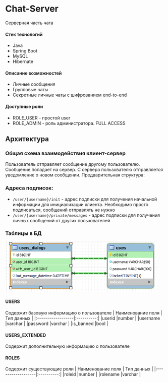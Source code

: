 # Chat-Server
Серверная часть чата

#### Стек технологий
* Java
* Spring Boot
* MySQL
* Hibernate

#### Описание возможностей
* Личные сообщения
* Групповые чаты
* Секретные личные чаты с шифрованием end-to-end


#### Доступные роли
* ROLE_USER - простой user
* ROLE_ADMIN - роль администратора. FULL ACCESS


## Архитектура
### Общая схема взаимодействия клиент-сервер
Пользователь отправляет сообщение другому пользователю. Сообщение попадает на сервер. С сервера пользователю отправляется уведомление о новом сообщении.
Предварительная структура:


### Адреса подписок:
* ```/user/{username}/init``` - адрес подписки для получения начальной информации для инициализации клиента. Необходимо просто подписаться,
сообщений отправлять не нужно
* ```/user/{username}/private/messages``` - адрес подписки для получения личных сообщений от других пользователей


### Таблицы в БД

![Screenshot](image.png)

#### USERS
Содержит базовую информацию о пользователе
| Наименование поля | Тип данных |
|:------------------|:----------:|
|userid             |number      |
|username           |varchar     |
|password           |varchar     |
|is_banned          |bool        |

#### USERS_EXTENDED
Содержит дополнительную информацию о пользователе

#### ROLES
Содержит существующие роли
| Наименование поля | Тип данных |
|:------------------|:----------:|
|roleid             |number      |
|rolename           |varchar     |
